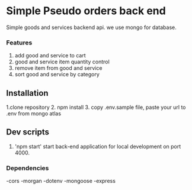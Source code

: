 # Simple Pseudo orders back end

Simple goods and services backend api. we use mongo for database.

### Features

1. add good and service to cart
2. good and service item quantity control 
3. remove item from good and service 
4. sort good and service by category


## Installation

1.clone repository
2. npm install
3. copy .env.sample file, paste your url to .env from mongo atlas

## Dev scripts

1. 'npm start' start back-end application for local development on port 4000.

### Dependencies

-cors
-morgan
-dotenv
-mongoose
-express
